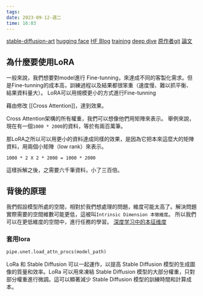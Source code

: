 ```yaml
---
tags: 
date: 2023-09-12-週二
time: 16:03
---
```

[stable-diffusion-art](https://stable-diffusion-art.com/lora/)
[hugging face](https://huggingface.co/docs/diffusers/training/lora)
[HF Blog](https://huggingface.co/blog/lora)
[training](https://huggingface.co/docs/diffusers/training/lora)
[deep dive](https://www.ml6.eu/blogpost/low-rank-adaptation-a-technical-deep-dive)
[原作者git](https://github.com/cloneofsimo/lora#lengthy-introduction)
[論文](https://arxiv.org/pdf/2106.09685.pdf)

## 為什麼要使用LoRA
一般來說，我們想要對model進行 Fine-tunning，來達成不同的客製化需求。但是Fine-tunning的成本高，訓練過程以及結果都很笨重（速度慢、難以抓平衡、結果資料量大）。
LoRA可以用規模更小的方式進行Fine-tunning

藉由修改 [[Cross Attention]]，達到效果。

Cross Attention架構的所有權重，我們可以想像他們用矩陣來表示。
舉例來說，現在有一個`1000 * 2000`的資料，等於有兩百萬筆。

那LoRA之所以可以用更小的資料達成同樣的效果，是因為它把本來這麼大的矩陣資料，用兩個小矩陣（low rank）來表示。
```
1000 * 2 X 2 * 2000 = 1000 * 2000
```
這樣拆解之後，之需要六千筆資料，小了三百倍。

## 背後的原理
我們假設模型所處的空間，相對於我們想處理的問題，維度可能太高了。解決問題實際需要的空間維數可能更低，這被叫`Intrinsic Dimension 本徵維度`。
所以我們可以在更低維度的空間中，進行任務的學習。
[深度学习中的本征维度](https://zhuanlan.zhihu.com/p/612630431)

### 套用lora
```Python
pipe.unet.load_attn_procs(model_path)
```

LoRa 和 Stable Diffusion 可以一起運作，以提高 Stable Diffusion 模型的生成圖像的質量和效率。LoRa 可以用來凍結 Stable Diffusion 模型的大部分權重，只對部分權重進行微調。這可以顯著減少 Stable Diffusion 模型的訓練時間和計算成本。
